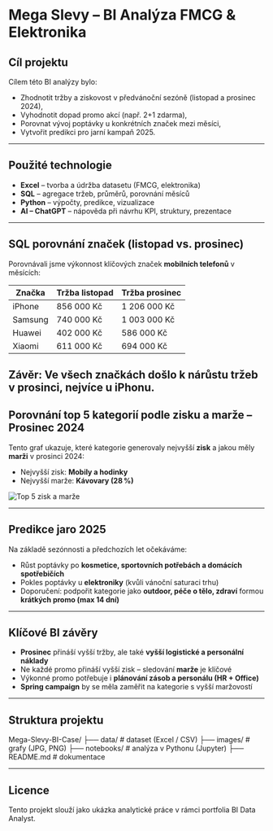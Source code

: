 # Mega Slevy – BI Analýza FMCG & Elektronika

## Cíl projektu

Cílem této BI analýzy bylo:
- Zhodnotit tržby a ziskovost v předvánoční sezóně (listopad a prosinec 2024),
- Vyhodnotit dopad promo akcí (např. 2+1 zdarma),
- Porovnat vývoj poptávky u konkrétních značek mezi měsíci,
- Vytvořit predikci pro jarní kampaň 2025.
---
## Použité technologie

- **Excel** – tvorba a údržba datasetu (FMCG, elektronika)
- **SQL** – agregace tržeb, průměrů, porovnání měsíců
- **Python** – výpočty, predikce, vizualizace
- **AI – ChatGPT** – nápověda při návrhu KPI, struktury, prezentace
---
## SQL porovnání značek (listopad vs. prosinec)

Porovnávali jsme výkonnost klíčových značek **mobilních telefonů** v měsících:

| Značka     | Tržba listopad | Tržba prosinec |
|------------|----------------|----------------|
| iPhone     | 856 000 Kč     | 1 206 000 Kč   |
| Samsung    | 740 000 Kč     | 1 003 000 Kč   |
| Huawei     | 402 000 Kč     | 586 000 Kč     |
| Xiaomi     | 611 000 Kč     | 694 000 Kč     |

**Závěr:** Ve všech značkách došlo k nárůstu tržeb v prosinci, nejvíce u **iPhonu**.
---
## Porovnání top 5 kategorií podle zisku a marže – Prosinec 2024

Tento graf ukazuje, které kategorie generovaly nejvyšší **zisk** a jakou měly **marži** v prosinci 2024:

- Nejvyšší zisk: **Mobily a hodinky**
- Nejvyšší marže: **Kávovary (28 %)**

![Top 5 zisk a marže](images/GRAF_porovnání%20top%205%20kategorií%20dle%20marže%20a%20zisku.jpg)

---
## Predikce jaro 2025

Na základě sezónnosti a předchozích let očekáváme:
- Růst poptávky po **kosmetice, sportovních potřebách a domácích spotřebičích**
- Pokles poptávky u **elektroniky** (kvůli vánoční saturaci trhu)
- Doporučení: podpořit kategorie jako **outdoor, péče o tělo, zdraví** formou **krátkých promo (max 14 dní)**
---
## Klíčové BI závěry

- **Prosinec** přináší vyšší tržby, ale také **vyšší logistické a personální náklady**
- Ne každé promo přináší vyšší zisk – sledování **marže** je klíčové
- Výkonné promo potřebuje i **plánování zásob a personálu (HR + Office)**
- **Spring campaign** by se měla zaměřit na kategorie s vyšší maržovostí
---
## Struktura projektu

Mega-Slevy-BI-Case/
├── data/ # dataset (Excel / CSV)
├── images/ # grafy (JPG, PNG)
├── notebooks/ # analýza v Pythonu (Jupyter)
├── README.md # dokumentace

---
## Licence
Tento projekt slouží jako ukázka analytické práce v rámci portfolia BI Data Analyst.
